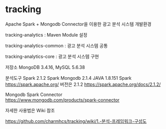 # tracking
Apache Spark + Mongodb Connector을 이용한 광고 분석 시스템 개발환경


tracking-analytics  : Maven Module 설정

tracking-analytics-common : 광고 분석 시스템 공통

tracking-analytics-core : 광고 분석 시스템 구현 


저장소 
 MongoDB 3.4.16, MySQL 5.6.38 

분석도구 
 Spark 2.1.2 Spark Mongodb 2.1.4 JAVA 1.8.151 
 Spark https://spark.apache.org/ 버전은 2.1.2 https://spark.apache.org/docs/2.1.2/
 
Mongodb Spark Connector  
https://www.mongodb.com/products/spark-connector


자세한 사용법은 Wiki 참조 

https://github.com/charmhcs/tracking/wiki/1.-분석-프레임워크-구성도
